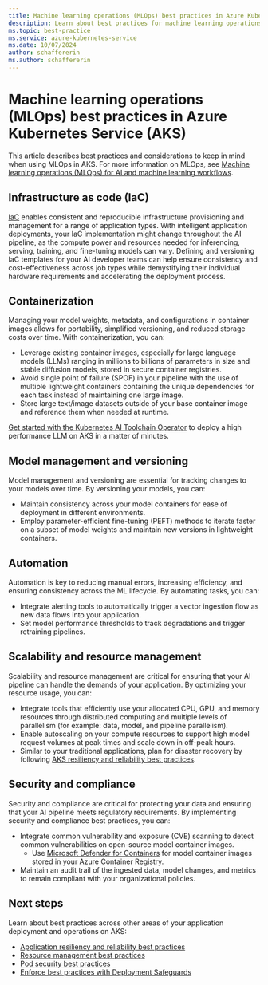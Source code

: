 ```yaml
---
title: Machine learning operations (MLOps) best practices in Azure Kubernetes Service (AKS)
description: Learn about best practices for machine learning operations (MLOps) and how you can use them with your AI and machine learning workflows on Azure Kubernetes Service (AKS).
ms.topic: best-practice
ms.service: azure-kubernetes-service
ms.date: 10/07/2024
author: schaffererin
ms.author: schaffererin
---
```


# Machine learning operations (MLOps) best practices in Azure Kubernetes Service (AKS)

This article describes best practices and considerations to keep in mind when using MLOps in AKS. For more information on MLOps, see [Machine learning operations (MLOps) for AI and machine learning workflows][mlops-concepts].

## Infrastructure as code (IaC)

[IaC][what-is-iac] enables consistent and reproducible infrastructure provisioning and management for a range of application types. With intelligent application deployments, your IaC implementation might change throughout the AI pipeline, as the compute power and resources needed for inferencing, serving, training, and fine-tuning models can vary. Defining and versioning IaC templates for your AI developer teams can help ensure consistency and cost-effectiveness across job types while demystifying their individual hardware requirements and accelerating the deployment process.

## Containerization

Managing your model weights, metadata, and configurations in container images allows for portability, simplified versioning, and reduced storage costs over time. With containerization, you can:

* Leverage existing container images, especially for large language models (LLMs) ranging in millions to billions of parameters in size and stable diffusion models, stored in secure container registries.
* Avoid single point of failure (SPOF) in your pipeline with the use of multiple lightweight containers containing the unique dependencies for each task instead of maintaining one large image.
* Store large text/image datasets outside of your base container image and reference them when needed at runtime.

[Get started with the Kubernetes AI Toolchain Operator][deploy-kaito] to deploy a high performance LLM on AKS in a matter of minutes.

## Model management and versioning

Model management and versioning are essential for tracking changes to your models over time. By versioning your models, you can:

* Maintain consistency across your model containers for ease of deployment in different environments.
* Employ parameter-efficient fine-tuning (PEFT) methods to iterate faster on a subset of model weights and maintain new versions in lightweight containers.

## Automation

Automation is key to reducing manual errors, increasing efficiency, and ensuring consistency across the ML lifecycle. By automating tasks, you can:

* Integrate alerting tools to automatically trigger a vector ingestion flow as new data flows into your application.
* Set model performance thresholds to track degradations and trigger retraining pipelines.

## Scalability and resource management

Scalability and resource management are critical for ensuring that your AI pipeline can handle the demands of your application. By optimizing your resource usage, you can:

* Integrate tools that efficiently use your allocated CPU, GPU, and memory resources through distributed computing and multiple levels of parallelism (for example: data, model, and pipeline parallelism).
* Enable autoscaling on your compute resources to support high model request volumes at peak times and scale down in off-peak hours.
* Similar to your traditional applications, plan for disaster recovery by following [AKS resiliency and reliability best practices][resiliency-reliability-best-practices].

## Security and compliance

Security and compliance are critical for protecting your data and ensuring that your AI pipeline meets regulatory requirements. By implementing security and compliance best practices, you can:

* Integrate common vulnerability and exposure (CVE) scanning to detect common vulnerabilities on open-source model container images.
  * Use [Microsoft Defender for Containers][defender-for-containers] for model container images stored in your Azure Container Registry.
* Maintain an audit trail of the ingested data, model changes, and metrics to remain compliant with your organizational policies.

## Next steps

Learn about best practices across other areas of your application deployment and operations on AKS:
	
* [Application resiliency and reliability best practices][resiliency-reliability-best-practices]
* [Resource management best practices][resource-management-best-practices]
* [Pod security best practices][pod-security-best-practices]
* [Enforce best practices with Deployment Safeguards][deployment-safeguards]

<!-- LINKS -->
[defender-for-containers]: /azure/defender-for-cloud/defender-for-containers-introduction
[resource-management-best-practices]: ./developer-best-practices-resource-management.md
[pod-security-best-practices]: ./developer-best-practices-pod-security.md
[deployment-safeguards]: ./deployment-safeguards.md
[mlops-concepts]: ./concepts-machine-learning-ops.md
[what-is-iac]: /devops/deliver/what-is-infrastructure-as-code
[deploy-kaito]: ./ai-toolchain-operator.md
[resiliency-reliability-best-practices]: ./ha-dr-overview.md
